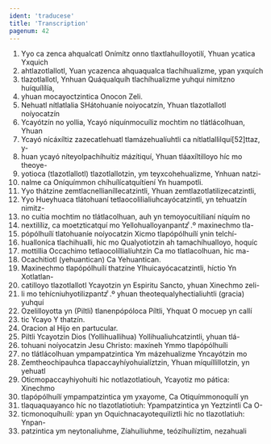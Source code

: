 ```yaml
---
ident: 'traducese'
title: 'Transcription'
pagenum: 42
---
```

1. Yyo ca zenca ahqualcatl Onímítz onno tlaxtlahuílloyotilí, Yhuan ycatica Yxquich
2. ahtlazotlallotl, Yuan ycazenca ahquaqualca tlachíhualizme, ypan yxquích
3. tlazotlallotl, Ynhuan Quáqualquíh tlachíhualizme yuhqui nimítzno huíquílílía,
4. yhuan mocayoctzintica Onocon Zeli.
5. Nehuatl nítlatlalia SHátohuaníe noiyocatzín, Yhuan tlazotlallotl noíyocatzín
6. Ycayótzín no yollia, Ycayó níquínmocuíliz mochtim no tlátlácolhuan, Yhuan
7. Ycayó nícáxíltiz zazecatlehuatl tlamázehualíuhtli ca nítlatlallilquí[52]ttaz, y-
8. huan ycayó níteyolpachíhuítiz mázítiquí, Yhuan tláaxíltilloyo híc mo theoye-
9. yotioca (tlazotlallotl) tlazotlallotzin, ym teyxcohehualizme, Ynhuan natzi-
10. nalme ca Oníquímmon chíhuílícatquítíení Yn huampotli.
11. Yyo thátzine zemtlacnellianíllecatzintli, Yhuan zemtlazotlatilizecatzintli, 
12. Yyo Hueyhuaca tlátohuaní tetlaocolilialiuhcayócatzintli, yn tehuatzín nimitz-
13. no cuítia mochtim no tlátlacolhuan, auh yn temoyocuítilianí níquím no
14. nextilíliz, ca moetzticatquí mo Yellohualloyanpantz ͨ.º maxinechmo tla-
15. pópólhuílí tlatohuaníe noíyocatzin Xicmo tlapópólhuílí ynin telchí-
16. hualloníca tlachihualli, hic mo Qualyotiotzin ah tamachíhualloyo, hoquíc
17. mottillia Occachimo tetlaocolíllialíuhtzín Ca mo tlatlacolhuan, hic ma-
18. Ocachitiotl (yehuantican) Ca Yehuantican.
19. Maxinechmo tlapópólhuílí thatzine Ylhuicayócacatzintli, híctio Yn Xotlatlan-
20. catilloyo tlazotlallotl Ycayotzin yn Espiritu Sancto, yhuan Xinechmo zeli-
21. li mo tehícniuhyotilizpantz ͨ.º yhuan theotequalyhectialiuhtli (gracia) yuhquí
22. Ozelilloyotta yn (Piltli) tlanenpópóloca Píltli, Yhquat O mocuep yn callí
23. tic Ycayo Y thatzín.
24. Oracion al Hijo en partucular.
25. Piltli Ycayotzin Dios (Yollihuallihua) Yollihualiuhcatzintli, yhuan tlá-
26. tohuani noíyocatzin Jesu Christo: maxíneh Ymmo tlapópólhuíli
27. no tlátlácolhuan ympampatzintica Ym mázehualizme Yncayótzin mo
28. Zemtheochipauhca tlapaccayhíyohuialíztzin, Yhuan míquíllillotzin, yn yehuatl
29. Oticmopaccayhiyohuíti hic notlazotlatiouh, Ycayotiz mo pática: Xinechmo
30. tlapópólhuílí ympampatzintica ym yxayome, Ca Otiquímmonoquílí yn
31. tlaquaquayanco híc no tlazotlatiotiuh: Ypampatzintica yn Yeztzintli Ca O-
32. ticmonoquíhuílí: ypan yn Oquichnacayotequiliztli híc no tlazotlatiuh: Ynpan-
33. patzintica ym neytonaliuhme, Zíahuíliuhme, teózíhuílíztim, nezahuali
